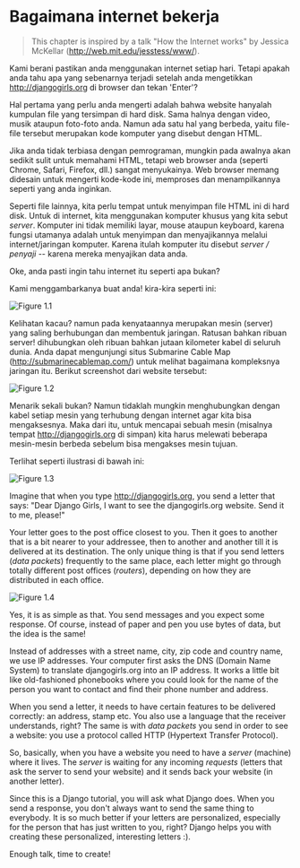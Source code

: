 # Bagaimana internet bekerja

> This chapter is inspired by a talk "How the Internet works" by Jessica McKellar (http://web.mit.edu/jesstess/www/).

Kami berani pastikan anda menggunakan internet setiap hari. Tetapi apakah anda tahu apa yang sebenarnya terjadi setelah anda mengetikkan http://djangogirls.org di browser dan tekan 'Enter'?

Hal pertama yang perlu anda mengerti adalah bahwa website hanyalah kumpulan file yang tersimpan di hard disk. Sama halnya dengan video, musik ataupun foto-foto anda. Namun ada satu hal yang berbeda, yaitu file-file tersebut merupakan kode komputer yang disebut dengan HTML.

Jika anda tidak terbiasa dengan pemrograman, mungkin pada awalnya akan sedikit sulit untuk memahami HTML, tetapi web browser anda (seperti Chrome, Safari, Firefox, dll.) sangat menyukainya. Web browser memang didesain untuk mengerti kode-kode ini, memproses dan menampilkannya seperti yang anda inginkan.

Seperti file lainnya, kita perlu tempat untuk menyimpan file HTML ini di hard disk. Untuk di internet, kita menggunakan komputer khusus yang kita sebut *server*. Komputer ini tidak memiliki layar, mouse ataupun keyboard, karena fungsi utamanya adalah untuk menyimpan dan menyajikannya melalui internet/jaringan komputer. Karena itulah komputer itu disebut *server / penyaji* -- karena mereka menyajikan data anda.

Oke, anda pasti ingin tahu internet itu seperti apa bukan?

Kami menggambarkanya buat anda! kira-kira seperti ini:

![Figure 1.1](images/internet_1.png)

Kelihatan kacau? namun pada kenyataannya merupakan mesin (server) yang saling berhubungan dan membentuk jaringan. Ratusan bahkan ribuan server! dihubungkan oleh ribuan bahkan jutaan kilometer kabel di seluruh dunia. Anda dapat mengunjungi situs Submarine Cable Map (http://submarinecablemap.com/) untuk melihat bagaimana kompleksnya jaringan itu. Berikut screenshot dari website tersebut:

![Figure 1.2](images/internet_3.png)

Menarik sekali bukan? Namun tidaklah mungkin menghubungkan dengan kabel setiap mesin yang terhubung dengan internet agar kita bisa mengaksesnya. Maka dari itu, untuk mencapai sebuah mesin (misalnya tempat http://djangogirls.org di simpan) kita harus melewati beberapa mesin-mesin berbeda sebelum bisa mengakses mesin tujuan.

Terlihat seperti ilustrasi di bawah ini:

![Figure 1.3](images/internet_2.png)

Imagine that when you type http://djangogirls.org, you send a letter that says: "Dear Django Girls, I want to see the djangogirls.org website. Send it to me, please!"

Your letter goes to the post office closest to you. Then it goes to another that is a bit nearer to your addressee, then to another and another till it is delivered at its destination. The only unique thing is that if you send letters (*data packets*) frequently to the same place, each letter might go through totally different post offices (*routers*), depending on how they are distributed in each office.

![Figure 1.4](images/internet_4.png)

Yes, it is as simple as that. You send messages and you expect some response. Of course, instead of paper and pen you use bytes of data, but the idea is the same!

Instead of addresses with a street name, city, zip code and country name, we use IP addresses. Your computer first asks the DNS (Domain Name System) to translate djangogirls.org into an IP address. It works a little bit like old-fashioned phonebooks where you could look for the name of the person you want to contact and find their phone number and address.

When you send a letter, it needs to have certain features to be delivered correctly: an address, stamp etc. You also use a language that the receiver understands, right? The same is with *data packets* you send in order to see a website: you use a protocol called HTTP (Hypertext Transfer Protocol).

So, basically, when you have a website you need to have a *server* (machine) where it lives. The *server* is waiting for any incoming *requests* (letters that ask the server to send your website) and it sends back your website (in another letter).

Since this is a Django tutorial, you will ask what Django does. When you send a response, you don't always want to send the same thing to everybody. It is so much better if your letters are personalized, especially for the person that has just written to you, right? Django helps you with creating these personalized, interesting letters :).

Enough talk, time to create!
